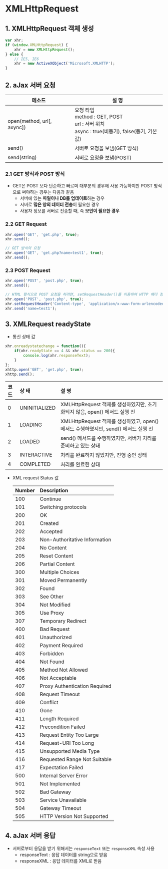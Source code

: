 # XMLHttpRequest

## 1. XMLHttpRequest 객체 생성

```javascript
var xhr;
if (window.XMLHttpRequest) {
    xhr = new XMLHttpRequest();
} else {
    // IE5, IE6
    xhr = new ActiveXObject('Microsoft.XMLHTTP');
}
```

## 2. aJax 서버 요청

| 메소드                     | 설 명                                                        |
| -------------------------- | ------------------------------------------------------------ |
| open(method, url[, axync]) | 요청 타입 <br>method : GET, POST<br>url : 서버 위치<br>async  : true(비동기), false(동기, 기본값) |
| send()                     | 서버로 요청을 보냄(GET 방식)                                 |
| send(string)               | 서버로 요청을 보냄(POST)                                     |

### 2.1 GET 방식과 POST 방식

- GET은 POST 보다 단순하고 빠르며 대부분의 경우에 사용 가능하지만 POST 방식으로 써야하는 경우는 다음과 같음
  - 서버에 있는 **파일이나 DB를 업데이트**하는 경우
  - 서버로 **많은 양의 데이터 전송**이 필요한 경우
  - 사용자 정보를 서버로 전송할 때, 즉 **보안이 필요한 경우**

### 2.2 GET Request

```javascript
xhr.open('GET', 'get.php', true);
xhr.send();

// GET 방식의 요청
xhr.open('GET', 'get.php?name=test1', true);
xhr.send();
```

### 2.3 POST Request

```javascript
xhr.open('POST', 'post.php', true);
xhr.send();

// HTML 형식으로 POST 요청을 하려면, setRequestHeader()를 이용하여 HTTP 헤더 정보 입력
xhr.open('POST', 'post.php', true);
xhr.setRequestHeader('Content-type', 'application/x-www-form-urlencoded');
xhr.send('name=test1');
```

## 3. XMLRequest readyState

- 통신 상태 값

```javascript
xhr.onreadystatechange = function(){
    if(xhr.readyState == 4 && xhr.status == 200){
        console.log(xhr.responseText);
    }
};
xhttp.open('GET', 'get.php', true);
xhttp.send();
```

| 코 드 | 상 태         | 설 명                                                        |
| :---- | :------------ | :----------------------------------------------------------- |
| 0     | UNINITIALIZED | XMLHttpRequest 객체를 생성하였지만, 초기화되지 않음, open() 메서드 실행 전 |
| 1     | LOADING       | XMLHttpRequest 객체를 생성하였고, open() 메서드 수행하였지만, send() 메서드 실행 전 |
| 2     | LOADED        | send() 메서드를 수행하였지만, 서버가 처리를 준비하고 있는 상태 |
| 3     | INTERACTIVE   | 처리를 완료하지 않았지만, 진행 중인 상태                     |
| 4     | COMPLETED     | 처리를 완료한 상태                                           |

- XML request Status 값

  | Number | Description                   |
  | :----- | :---------------------------- |
  | 100    | Continue                      |
  | 101    | Switching protocols           |
  | 200    | OK                            |
  | 201    | Created                       |
  | 202    | Accepted                      |
  | 203    | Non-Authoritative Information |
  | 204    | No Content                    |
  | 205    | Reset Content                 |
  | 206    | Partial Content               |
  | 300    | Multiple Choices              |
  | 301    | Moved Permanently             |
  | 302    | Found                         |
  | 303    | See Other                     |
  | 304    | Not Modified                  |
  | 305    | Use Proxy                     |
  | 307    | Temporary Redirect            |
  | 400    | Bad Request                   |
  | 401    | Unauthorized                  |
  | 402    | Payment Required              |
  | 403    | Forbidden                     |
  | 404    | Not Found                     |
  | 405    | Method Not Allowed            |
  | 406    | Not Acceptable                |
  | 407    | Proxy Authentication Required |
  | 408    | Request Timeout               |
  | 409    | Conflict                      |
  | 410    | Gone                          |
  | 411    | Length Required               |
  | 412    | Precondition Failed           |
  | 413    | Request Entity Too Large      |
  | 414    | Request-URI Too Long          |
  | 415    | Unsupported Media Type        |
  | 416    | Requested Range Not Suitable  |
  | 417    | Expectation Failed            |
  | 500    | Internal Server Error         |
  | 501    | Not Implemented               |
  | 502    | Bad Gateway                   |
  | 503    | Service Unavailable           |
  | 504    | Gateway Timeout               |
  | 505    | HTTP Version Not Supported    |

## 4. aJax 서버 응답

- 서버로부터 응답을 받기 위해서는 `responseText` 또는 `responseXML` 속성 사용
  - responseText : 응답 데이터를 string으로 받음
  - responseXML : 응답 데이터를 XML로 받음